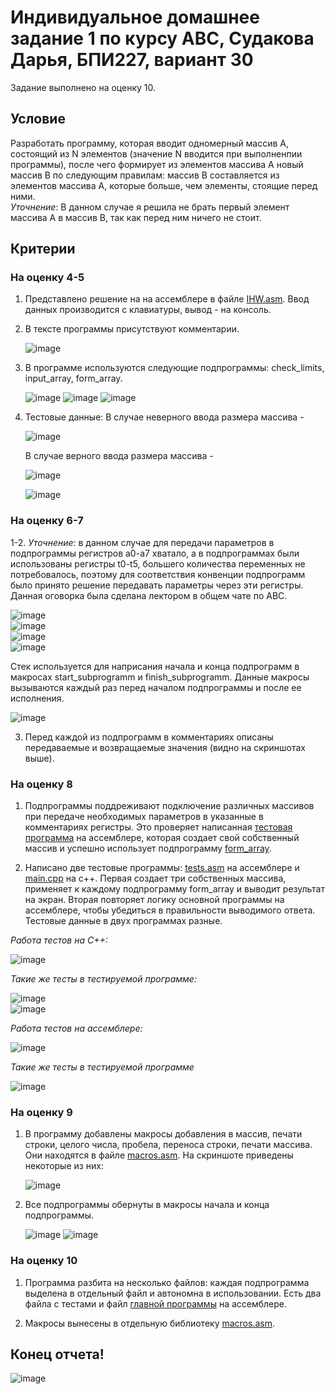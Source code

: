 # Индивидуальное домашнее задание 1 по курсу АВС, Судакова Дарья, БПИ227, вариант 30
Задание выполнено на оценку 10.
## Условие
Разработать программу, которая вводит одномерный массив A, состоящий из N элементов (значение N вводится при выполненпии программы), после чего формирует из элементов массива A новый массив B по следующим правилам: массив В составляется из элементов массива A, которые больше, чем элементы, стоящие перед ними.  
_Уточнение_: В данном случае я решила не брать первый элемент массива А в массив В, так как перед ним ничего не стоит.
## Критерии
### На оценку 4-5
1. Представлено решение на на ассемблере в файле [IHW.asm](IHW.asm). Ввод данных производится с клавиатуры, вывод - на консоль.
2. В тексте программы присутствуют комментарии.
     
   ![image](https://github.com/DaryaAutumn/CS-Architecture-IHW1/assets/72216853/50fa43ad-8bf9-4ea4-8f3a-ff214a6d493b)

3. В программе используются следующие подпрограммы: check_limits, input_array, form_array.
   
   ![image](https://github.com/DaryaAutumn/CS-Architecture-IHW1/assets/72216853/656f241e-b93a-4b94-9b57-07609cb0f327)
   ![image](https://github.com/DaryaAutumn/CS-Architecture-IHW1/assets/72216853/ebe522d5-c72b-4f36-85d2-f32eff9f3d42)
   ![image](https://github.com/DaryaAutumn/CS-Architecture-IHW1/assets/72216853/d93874f8-eaa2-405e-bbdb-aa29bc451da9)

4. Тестовые данные:
   В случае неверного ввода размера массива -
   
   ![image](https://github.com/DaryaAutumn/CS-Architecture-IHW1/assets/72216853/b9b8d389-782e-471b-8ea1-8f7704bcaef2)  

   В случае верного ввода размера массива -
   
   ![image](https://github.com/DaryaAutumn/CS-Architecture-IHW1/assets/72216853/9f6126cc-2d00-48e6-84eb-31143a25b47b)
   
   ![image](https://github.com/DaryaAutumn/CS-Architecture-IHW1/assets/72216853/8a7cda40-5c78-4cd6-8b8b-89f6ab3e1677)


### На оценку 6-7
1-2. _Уточнение:_ в данном случае для передачи параметров в подпрограммы регистров a0-a7 хватало, а в подпрограммах были использованы регистры t0-t5, большего количества переменных не потребовалось, поэтому для соответствия конвенции подпрограмм было принято решение передавать параметры через эти регистры. Данная оговорка была сделана лектором в общем чате по АВС. 
   
   ![image](https://github.com/DaryaAutumn/CS-Architecture-IHW1/assets/72216853/3ebf6886-6087-42ef-8344-57f03459b3e0)  
   ![image](https://github.com/DaryaAutumn/CS-Architecture-IHW1/assets/72216853/35c4bfee-1bda-4666-9e23-e020b25ddd1b)  
   ![image](https://github.com/DaryaAutumn/CS-Architecture-IHW1/assets/72216853/53959863-2900-4bbb-92e1-744f60950929)  
   ![image](https://github.com/DaryaAutumn/CS-Architecture-IHW1/assets/72216853/97d14292-550f-4554-8439-8f208fc2f7df)

Стек используется для наприсания начала и конца подпрограмм в макросах start_subprogramm и finish_subprogramm. Данные макросы вызываются каждый раз перед началом подпрограммы и после ее исполнения.  

![image](https://github.com/DaryaAutumn/CS-Architecture-IHW1/assets/72216853/df9d9274-bcc8-4a34-afed-42220827a87d)

3. Перед каждой из подпрограмм в комментариях описаны передаваемые и возвращаемые значения (видно на скриншотах выше).

### На оценку 8

1. Подпрограммы поддреживают подключение различных массивов при передаче необходимых параметров в указанные в комментариях регистры. Это проверяет написанная [тестовая программа](tests.asm) на ассемблере, которая создает свой собственный массив и успешно использует подпрограмму [form_array](form_array.asm).
   
2. Написано две тестовые программы: [tests.asm](tests.asm) на ассемблере и [main.cpp](main.cpp) на с++. Первая создает три собственных массива, применяет к каждому подпрограмму form_array и выводит результат на экран. Вторая повторяет логику основной программы на ассемблере, чтобы убедиться в правильности выводимого ответа. Тестовые данные в двух программах разные.
   
_Работа тестов на С++:_  

![image](https://github.com/DaryaAutumn/CS-Architecture-IHW1/assets/72216853/2174373e-1c8e-477c-8bab-16955ebb3cd7)    

_Такие же тесты в тестируемой программе:_    

![image](https://github.com/DaryaAutumn/CS-Architecture-IHW1/assets/72216853/a14e734b-f26f-4020-bf39-b505baaa0588)  
![image](https://github.com/DaryaAutumn/CS-Architecture-IHW1/assets/72216853/133fb94e-3987-4536-aad7-6e5d6522c1d0)  

_Работа тестов на ассемблере:_    

![image](https://github.com/DaryaAutumn/CS-Architecture-IHW1/assets/72216853/56b99bbb-d3b5-4d02-ae0e-92c55cd2d680)

_Такие же тесты в тестируемой программе_   

![image](https://github.com/DaryaAutumn/CS-Architecture-IHW1/assets/72216853/02dc9afe-30ce-4085-8b22-c220c0457d9c)

### На оценку 9

1. В программу добавлены макросы добавления в массив, печати строки, целого числа, пробела, переноса строки, печати массива. Они находятся в файле [macros.asm](macros.asm). На скриншоте приведены некоторые из них:

   ![image](https://github.com/DaryaAutumn/CS-Architecture-IHW1/assets/72216853/ab526a11-73aa-40b4-bb62-abbe1e73e094)

2. Все подпрограммы обернуты в макросы начала и конца подпрограммы.

   ![image](https://github.com/DaryaAutumn/CS-Architecture-IHW1/assets/72216853/a63f1b70-9e8d-4e37-96b1-c6ec5a5983f8)
   ![image](https://github.com/DaryaAutumn/CS-Architecture-IHW1/assets/72216853/9a5a1cb8-321a-49ca-9417-eff70db51fc7)

### На оценку 10

1. Программа разбита на несколько файлов: каждая подпрограмма выделена в отдельный файл и автономна в использовании. Есть два файла с тестами и файл [главной программы](IHW.asm) на ассемблере.

2. Макросы вынесены в отдельную библиотеку [macros.asm](macros.asm).

## Конец отчета!
![image](https://github.com/DaryaAutumn/CS-Architecture-IHW1/assets/72216853/536cc56c-4c72-4cd2-b4c3-08e5a9bd97f4)


